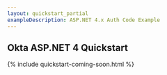 ```yaml
---
layout: quickstart_partial
exampleDescription: ASP.NET 4.x Auth Code Example
---
```


## Okta ASP.NET 4 Quickstart

{% include quickstart-coming-soon.html %}
